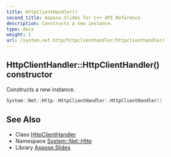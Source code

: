 ```yaml
---
title: HttpClientHandler()
second_title: Aspose.Slides for C++ API Reference
description: Constructs a new instance.
type: docs
weight: 1
url: /system.net.http/httpclienthandler/httpclienthandler/
---
```

## HttpClientHandler::HttpClientHandler() constructor


Constructs a new instance.

```cpp
System::Net::Http::HttpClientHandler::HttpClientHandler()
```

## See Also

* Class [HttpClientHandler](../)
* Namespace [System::Net::Http](../../)
* Library [Aspose.Slides](../../../)